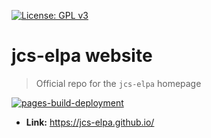 [![License: GPL v3](https://img.shields.io/badge/License-GPL%20v3-blue.svg)](https://www.gnu.org/licenses/gpl-3.0)

# jcs-elpa website
> Official repo for the `jcs-elpa` homepage

[![pages-build-deployment](https://github.com/jcs-elpa/jcs-elpa.github.io/actions/workflows/pages/pages-build-deployment/badge.svg)](https://github.com/jcs-elpa/jcs-elpa.github.io/actions/workflows/pages/pages-build-deployment)

* **Link:** https://jcs-elpa.github.io/
